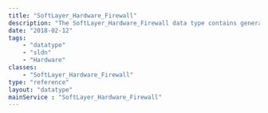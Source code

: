 ```yaml
---
title: "SoftLayer_Hardware_Firewall"
description: "The SoftLayer_Hardware_Firewall data type contains general information relating to a single SoftLayer firewall. "
date: "2018-02-12"
tags:
    - "datatype"
    - "sldn"
    - "Hardware"
classes:
    - "SoftLayer_Hardware_Firewall"
type: "reference"
layout: "datatype"
mainService : "SoftLayer_Hardware_Firewall"
---
```

